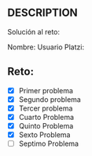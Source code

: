 ## DESCRIPTION

Solución al reto:

Nombre:
Usuario Platzi:

## Reto:

- [x] Primer problema
- [x] Segundo problema
- [x] Tercer problema
- [x] Cuarto Problema
- [x] Quinto Problema
- [x] Sexto Problema
- [ ] Septimo Problema
